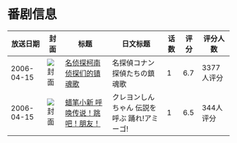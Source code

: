 # 番剧信息

|放送日期|封面|标题|日文标题|话数|评分|评分人数|
|---|---|---|---|---|---|---|
|2006-04-15|![封面](https://lain.bgm.tv/pic/cover/c/a2/09/2976_XZFjO.jpg)|[名侦探柯南 侦探们的镇魂歌](https://bangumi.tv/subject/2976)|名探偵コナン 探偵たちの鎮魂歌|1|6.7|3377人评分|
|2006-04-15|![封面](https://lain.bgm.tv/pic/cover/c/d4/69/8995_ouP5T.jpg)|[蜡笔小新 呼唤传说！跳吧！朋友！](https://bangumi.tv/subject/8995)|クレヨンしんちゃん 伝説を呼ぶ 踊れ!アミーゴ!|1|6.5|344人评分|
